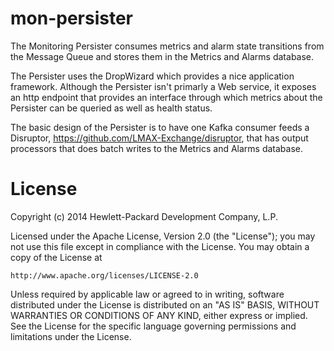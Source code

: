mon-persister
=============

The Monitoring Persister consumes metrics and alarm state transitions from the Message Queue and stores them in the Metrics and Alarms database.

The Persister uses the DropWizard which provides a nice application framework. Although the Persister isn't primarly a Web service, it exposes an http endpoint that provides an interface through which metrics about the Persister can be queried as well as health status. 

The basic design of the Persister is to have one Kafka consumer feeds a Disruptor, https://github.com/LMAX-Exchange/disruptor, that has output processors that does batch writes to the Metrics and Alarms database. 

# License

Copyright (c) 2014 Hewlett-Packard Development Company, L.P.

Licensed under the Apache License, Version 2.0 (the "License");
you may not use this file except in compliance with the License.
You may obtain a copy of the License at

    http://www.apache.org/licenses/LICENSE-2.0
    
Unless required by applicable law or agreed to in writing, software
distributed under the License is distributed on an "AS IS" BASIS,
WITHOUT WARRANTIES OR CONDITIONS OF ANY KIND, either express or
implied.
See the License for the specific language governing permissions and
limitations under the License.
